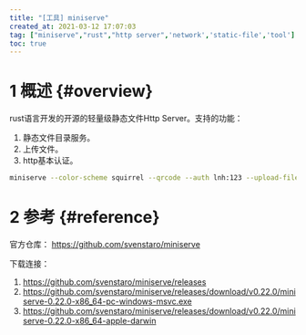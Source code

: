 ```yaml
---
title: "[工具] miniserve"
created_at: 2021-03-12 17:07:03
tag: ["miniserve","rust","http server",'network','static-file','tool']
toc: true
---
```


# 1 概述 {#overview}

rust语言开发的开源的轻量级静态文件Http Server。支持的功能：
1. 静态文件目录服务。
2. 上传文件。
3. http基本认证。

```sh
miniserve --color-scheme squirrel --qrcode --auth lnh:123 --upload-files
```
# 2 参考 {#reference}

官方仓库： <https://github.com/svenstaro/miniserve>

下载连接：
1. <https://github.com/svenstaro/miniserve/releases>
2. <https://github.com/svenstaro/miniserve/releases/download/v0.22.0/miniserve-0.22.0-x86_64-pc-windows-msvc.exe>
3. <https://github.com/svenstaro/miniserve/releases/download/v0.22.0/miniserve-0.22.0-x86_64-apple-darwin>

